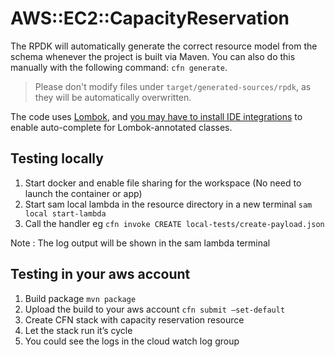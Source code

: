 # AWS::EC2::CapacityReservation

The RPDK will automatically generate the correct resource model from the schema whenever the project is built via Maven. You can also do this manually with the following command: `cfn generate`.

> Please don't modify files under `target/generated-sources/rpdk`, as they will be automatically overwritten.

The code uses [Lombok](https://projectlombok.org/), and [you may have to install IDE integrations](https://projectlombok.org/setup/overview) to enable auto-complete for Lombok-annotated classes.


## Testing locally
1. Start docker and enable file sharing for the workspace (No need to launch the container or app)
2. Start sam local lambda in the resource directory in a new terminal `sam local start-lambda`
3. Call the handler eg `cfn invoke CREATE local-tests/create-payload.json`

Note : The log output will be shown in the sam lambda terminal

## Testing in your aws account
1. Build package `mvn package`
2. Upload the build to your aws account `cfn submit —set-default`
3. Create CFN stack with capacity reservation resource
4. Let the stack run it’s cycle
5. You could see the logs in the cloud watch log group
